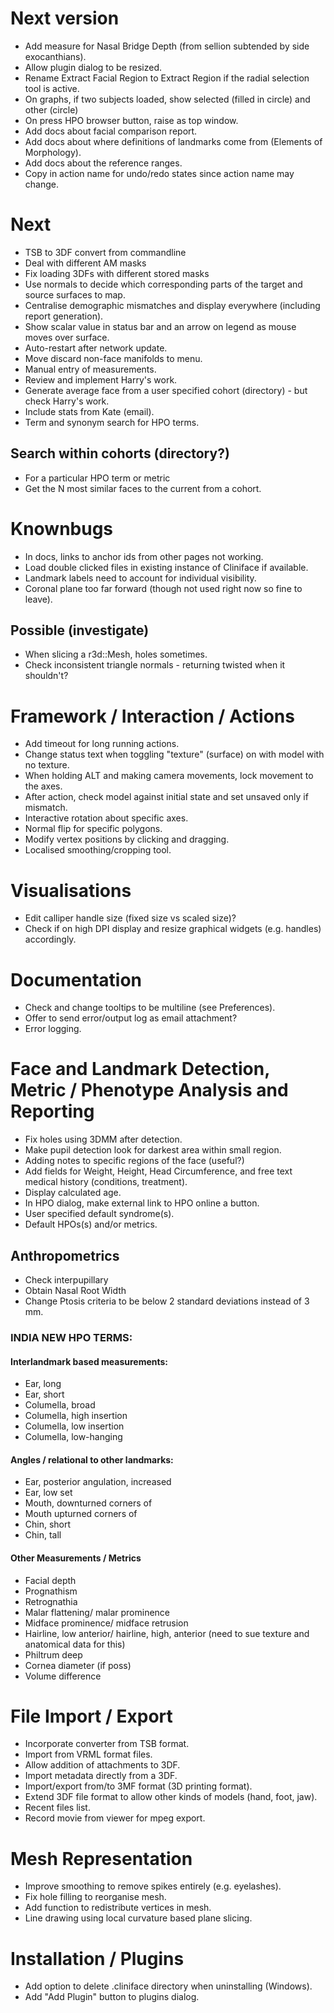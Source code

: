 # Next version
- Add measure for Nasal Bridge Depth (from sellion subtended by side exocanthians).
- Allow plugin dialog to be resized.
- Rename Extract Facial Region to Extract Region if the radial selection tool is active.
- On graphs, if two subjects loaded, show selected (filled in circle) and other (circle)
- On press HPO browser button, raise as top window.
- Add docs about facial comparison report.
- Add docs about where definitions of landmarks come from (Elements of Morphology).
- Add docs about the reference ranges.
- Copy in action name for undo/redo states since action name may change.

# Next
- TSB to 3DF convert from commandline
- Deal with different AM masks
- Fix loading 3DFs with different stored masks
- Use normals to decide which corresponding parts of the target and source surfaces to map.
- Centralise demographic mismatches and display everywhere (including report generation).
- Show scalar value in status bar and an arrow on legend as mouse moves over surface.
- Auto-restart after network update.
- Move discard non-face manifolds to menu.
- Manual entry of measurements.
- Review and implement Harry's work.
- Generate average face from a user specified cohort (directory) - but check Harry's work.
- Include stats from Kate (email).
- Term and synonym search for HPO terms.
## Search within cohorts (directory?)
  - For a particular HPO term or metric
  - Get the N most similar faces to the current from a cohort.

# Knownbugs
- In docs, links to anchor ids from other pages not working.
- Load double clicked files in existing instance of Cliniface if available.
- Landmark labels need to account for individual visibility.
- Coronal plane too far forward (though not used right now so fine to leave).
## Possible (investigate)
- When slicing a r3d::Mesh, holes sometimes.
- Check inconsistent triangle normals - returning twisted when it shouldn't?

# Framework / Interaction / Actions
- Add timeout for long running actions.
- Change status text when toggling "texture" (surface) on with model with no texture.
- When holding ALT and making camera movements, lock movement to the axes.
- After action, check model against initial state and set unsaved only if mismatch.
- Interactive rotation about specific axes.
- Normal flip for specific polygons.
- Modify vertex positions by clicking and dragging.
- Localised smoothing/cropping tool.

# Visualisations
- Edit calliper handle size (fixed size vs scaled size)?
- Check if on high DPI display and resize graphical widgets (e.g. handles) accordingly.

# Documentation
- Check and change tooltips to be multiline (see Preferences).
- Offer to send error/output log as email attachment?
- Error logging.

# Face and Landmark Detection, Metric / Phenotype Analysis and Reporting
- Fix holes using 3DMM after detection.
- Make pupil detection look for darkest area within small region.
- Adding notes to specific regions of the face (useful?)
- Add fields for Weight, Height, Head Circumference, and free text medical history (conditions, treatment).
- Display calculated age.
- In HPO dialog, make external link to HPO online a button.
- User specified default syndrome(s).
- Default HPOs(s) and/or metrics.
## Anthropometrics
- Check interpupillary
- Obtain Nasal Root Width
- Change Ptosis criteria to be below 2 standard deviations instead of 3 mm.
### INDIA NEW HPO TERMS:
#### Interlandmark based measurements:
- Ear, long
- Ear, short
- Columella, broad
- Columella, high insertion
- Columella, low insertion
- Columella, low-hanging
#### Angles / relational to other landmarks:
- Ear, posterior angulation, increased
- Ear, low set
- Mouth, downturned corners of
- Mouth upturned corners of
- Chin, short
- Chin, tall
#### Other Measurements / Metrics
- Facial depth
- Prognathism
- Retrognathia
- Malar flattening/ malar prominence
- Midface prominence/ midface retrusion
- Hairline, low anterior/ hairline, high, anterior (need to sue texture and anatomical data for this)
- Philtrum deep
- Cornea diameter (if poss)
- Volume difference

# File Import / Export
- Incorporate converter from TSB format.
- Import from VRML format files.
- Allow addition of attachments to 3DF.
- Import metadata directly from a 3DF.
- Import/export from/to 3MF format (3D printing format).
- Extend 3DF file format to allow other kinds of models (hand, foot, jaw).
- Recent files list.
- Record movie from viewer for mpeg export.

# Mesh Representation
- Improve smoothing to remove spikes entirely (e.g. eyelashes).
- Fix hole filling to reorganise mesh.
- Add function to redistribute vertices in mesh.
- Line drawing using local curvature based plane slicing.

# Installation / Plugins
- Add option to delete .cliniface directory when uninstalling (Windows).
- Add "Add Plugin" button to plugins dialog.
